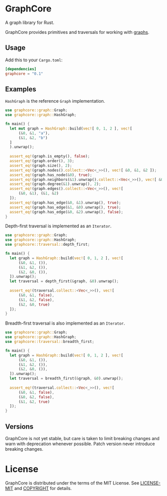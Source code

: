 # GraphCore

A graph library for Rust.

GraphCore provides primitives and traversals for working with [graphs](https://en.wikipedia.org/wiki/Graph_theory).

## Usage

Add this to your `Cargo.toml`:

```toml
[dependencies]
graphcore = "0.1"
```

## Examples

`HashGraph` is the reference `Graph` implementation.

```rust
use graphcore::graph::Graph;
use graphcore::graph::HashGraph;

fn main() {
  let mut graph = HashGraph::build(vec![ 0, 1, 2 ], vec![
      (&0, &1, "a"),
      (&1, &2, "b")
  ]
  ).unwrap();
  
  assert_eq!(graph.is_empty(), false);
  assert_eq!(graph.order(), 3);
  assert_eq!(graph.size(), 2);
  assert_eq!(graph.nodes().collect::<Vec<_>>(), vec![ &0, &1, &2 ]);
  assert_eq!(graph.has_node(&0), true);
  assert_eq!(graph.neighbors(&1).unwrap().collect::<Vec<_>>(), vec![ &0, &2 ]);
  assert_eq!(graph.degree(&1).unwrap(), 2);
  assert_eq!(graph.edges().collect::<Vec<_>>(), vec![
      (&0, &1), (&1, &2)
  ]);
  assert_eq!(graph.has_edge(&0, &1).unwrap(), true);
  assert_eq!(graph.has_edge(&1, &0).unwrap(), true);
  assert_eq!(graph.has_edge(&0, &2).unwrap(), false);
}
```

Depth-first traversal is implemented as an `Iterator`.

```rust
use graphcore::graph::Graph;
use graphcore::graph::HashGraph;
use graphcore::traversal::depth_first;

fn main() {
  let graph = HashGraph::build(vec![ 0, 1, 2 ], vec![
      (&0, &1, ()),
      (&1, &2, ()),
      (&2, &0, ()),
  ]).unwrap();
  let traversal = depth_first(&graph, &0).unwrap();
  
  assert_eq!(traversal.collect::<Vec<_>>(), vec![
      (&0, &1, false),
      (&1, &2, false),
      (&2, &0, true)
  ]);
}
```

Breadth-first traversal is also implemented as an `Iterator`.

```rust
use graphcore::graph::Graph;
use graphcore::graph::HashGraph;
use graphcore::traversal::breadth_first;

fn main() {
  let graph = HashGraph::build(vec![ 0, 1, 2 ], vec![
      (&0, &1, ()),
      (&1, &2, ()),
      (&2, &0, ()),
  ]).unwrap();
  let traversal = breadth_first(&graph, &0).unwrap();
  
  assert_eq!(traversal.collect::<Vec<_>>(), vec![
      (&0, &1, false),
      (&0, &2, false),
      (&1, &2, true)
  ]);
}
```

## Versions

GraphCore is not yet stable, but care is taken to limit breaking changes
and warn with deprecation whenever possible. Patch version never introduce
breaking changes.

# License

GraphCore is distributed under the terms of the MIT License. See
[LICENSE-MIT](LICENSE-MIT) and [COPYRIGHT](COPYRIGHT) for details.